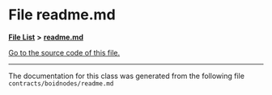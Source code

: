 
# File readme.md


[**File List**](files.md) **>** [**readme.md**](boidnodes_2readme_8md.md)

[Go to the source code of this file.](boidnodes_2readme_8md_source.md)



























------------------------------
The documentation for this class was generated from the following file `contracts/boidnodes/readme.md`